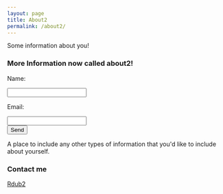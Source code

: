 ```yaml
---
layout: page
title: About2
permalink: /about2/
---
```


Some information about you!

### More Information now called about2!

<form action="//formspree.io/rwinters2007@gmail.com" method="POST">
    <p>Name: </p><input type="text" name="name"><br />
    <p>Email: </p><input type="email" name="email"><br />
    <input type="submit" value="Send">
</form>

A place to include any other types of information that you'd like to include about yourself.

### Contact me

[Rdub2](http://rdub2.github.io/practicalmachinelearning)

